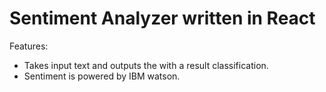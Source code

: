 # Sentiment Analyzer written in React

Features:
- Takes input text and outputs the with a result classification.   
- Sentiment is powered by IBM watson.
